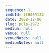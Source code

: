```yaml
---
sequence: 1
imdbId: tt0069134
date: 2008-12-06
slug: pulp-1972
medium: null
venue: null
venueNotes: null
mediumNotes: null
---
```


